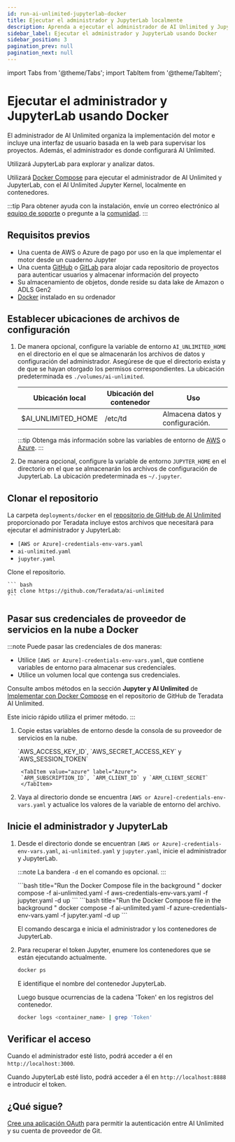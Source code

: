```yaml
---
id: run-ai-unlimited-jupyterlab-docker
title: Ejecutar el administrador y JupyterLab localmente
description: Aprenda a ejecutar el administrador de AI Unlimited y JupyterLab usando Docker.
sidebar_label: Ejecutar el administrador y JupyterLab usando Docker
sidebar_position: 3
pagination_prev: null
pagination_next: null
---
```


import Tabs from '@theme/Tabs';
import TabItem from '@theme/TabItem';

# Ejecutar el administrador y JupyterLab usando Docker

El administrador de AI Unlimited organiza la implementación del motor e incluye una interfaz de usuario basada en la web para supervisar los proyectos. Además, el administrador es donde configurará AI Unlimited. 

Utilizará JupyterLab para explorar y analizar datos.

Utilizará [Docker Compose](https://docs.docker.com/compose/) para ejecutar el administrador de AI Unlimited y JupyterLab, con el AI Unlimited Jupyter Kernel, localmente en contenedores. 

:::tip
Para obtener ayuda con la instalación, envíe un correo electrónico al <a href="mailto:aiunlimited.support@Teradata.com">equipo de soporte</a> o pregunte a la [comunidad](https://support.teradata.com/community?id=community_forum&sys_id=b0aba91597c329d0e6d2bd8c1253affa).
:::

## Requisitos previos

- Una cuenta de AWS o Azure de pago por uso en la que implementar el motor desde un cuaderno Jupyter
- Una cuenta [GitHub](https://github.com) o [GitLab](https://gitlab.com) para alojar cada repositorio de proyectos para autenticar usuarios y almacenar información del proyecto
- Su almacenamiento de objetos, donde reside su data lake de Amazon o ADLS Gen2
- [Docker](https://www.docker.com/get-started/) instalado en su ordenador


## Establecer ubicaciones de archivos de configuración

1. De manera opcional, configure la variable de entorno `AI_UNLIMITED_HOME` en el directorio en el que se almacenarán los archivos de datos y configuración del administrador. Asegúrese de que el directorio exista y de que se hayan otorgado los permisos correspondientes. La ubicación predeterminada es `./volumes/ai-unlimited`.

    | **Ubicación local** | **Ubicación del contenedor** | **Uso** |
    |----------------|--------------------|-------|
    | $AI_UNLIMITED_HOME | /etc/td | Almacena datos y configuración. |

	:::tip
	Obtenga más información sobre las variables de entorno de [AWS](https://docs.aws.amazon.com/sdkref/latest/guide/environment-variables.html) o [Azure](https://github.com/paulbouwer/terraform-azure-quickstarts-samples/blob/master/README.md#azure-authentication).
	:::

2. De manera opcional, configure la variable de entorno `JUPYTER_HOME` en el directorio en el que se almacenarán los archivos de configuración de JupyterLab. La ubicación predeterminada es `~/.jupyter`.


## Clonar el repositorio

La carpeta `deployments/docker` en el [repositorio de GitHub de AI Unlimited](https://github.com/Teradata/ai-unlimited) proporcionado por Teradata incluye estos archivos que necesitará para ejecutar el administrador y JupyterLab:
- `[AWS or Azure]-credentials-env-vars.yaml`
- `ai-unlimited.yaml`
- `jupyter.yaml` 

Clone el repositorio.

    ``` bash
    git clone https://github.com/Teradata/ai-unlimited
	```


## Pasar sus credenciales de proveedor de servicios en la nube a Docker

:::note 
Puede pasar las credenciales de dos maneras:
- Utilice `[AWS or Azure]-credentials-env-vars.yaml`, que contiene variables de entorno para almacenar sus credenciales.
- Utilice un volumen local que contenga sus credenciales. 

Consulte ambos métodos en la sección **Jupyter y AI Unlimited** de [Implementar con Docker Compose](https://github.com/Teradata/ai-unlimited/blob/develop/deployments/docker/README.md) en el repositorio de GitHub de Teradata AI Unlimited.

Este inicio rápido utiliza el primer método.
:::

1. Copie estas variables de entorno desde la consola de su proveedor de servicios en la nube.

	<Tabs>
		<TabItem value="aws" label="AWS" default>
		`AWS_ACCESS_KEY_ID`, `AWS_SECRET_ACCESS_KEY` y `AWS_SESSION_TOKEN`
		</TabItem>

		<TabItem value="azure" label="Azure">
		`ARM_SUBSCRIPTION_ID`, `ARM_CLIENT_ID` y `ARM_CLIENT_SECRET`
		</TabItem>
	</Tabs>

2. Vaya al directorio donde se encuentra `[AWS or Azure]-credentials-env-vars.yaml` y actualice los valores de la variable de entorno del archivo.


## Inicie el administrador y JupyterLab

1. Desde el directorio donde se encuentran `[AWS or Azure]-credentials-env-vars.yaml`, `ai-unlimited.yaml` y `jupyter.yaml`, inicie el administrador y JupyterLab.

	:::note
	La bandera `-d` en el comando es opcional.
	:::

	<Tabs>
		<TabItem value="aws" label="AWS" default>
		```bash title="Run the Docker Compose file in the background "
		docker compose -f ai-unlimited.yaml -f aws-credentials-env-vars.yaml -f jupyter.yaml -d up 
		```
		</TabItem>
		<TabItem value="azure" label="Azure">
		```bash title="Run the Docker Compose file in the background "
		docker compose -f ai-unlimited.yaml -f azure-credentials-env-vars.yaml -f jupyter.yaml -d up
		```
		</TabItem></Tabs>


	El comando descarga e inicia el administrador y los contenedores de JupyterLab.

2. Para recuperar el token Jupyter, enumere los contenedores que se están ejecutando actualmente.

	```bash
	docker ps 
	```
	E identifique el nombre del contenedor JupyterLab.

	Luego busque ocurrencias de la cadena 'Token' en los registros del contenedor.

	```bash
	docker logs <container_name> | grep 'Token'
	```

## Verificar el acceso

Cuando el administrador esté listo, podrá acceder a él en `http://localhost:3000`. 

Cuando JupyterLab esté listo, podrá acceder a él en `http://localhost:8888` e introducir el token. 


## ¿Qué sigue?

[Cree una aplicación OAuth](../create-oauth-app.md) para permitir la autenticación entre AI Unlimited y su cuenta de proveedor de Git.



